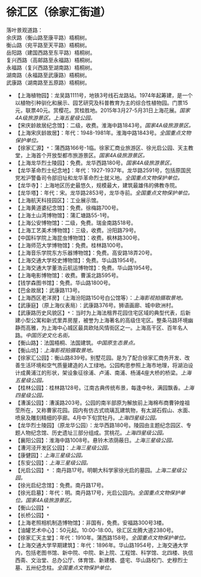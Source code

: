 # 徐汇区（徐家汇街道）  
落叶景观道路：  
余庆路（衡山路至康平路）梧桐树。  
衡山路（宛平路至天平路）梧桐树。  
岳阳路（建国西路至东平路）梧桐树。  
复兴西路（高邮路至永福路）梧桐树。  
永福路（复兴西路至湖南路）梧桐树。  
湖南路（永福路至武康路）梧桐树。  
武康路（湖南路至五原路）梧桐树。  
* 【上海植物园】：龙吴路1111号，地铁3号线石龙路站。1974年起筹建，是一个以植物引种驯化和展示、园艺研究及科普教育为主的综合性植物园。门票15元，联票40元。赏樱花。赏桂胜地。2015年3月27-5月31日上海花展。*国家4A级旅游景区。上海五星级公园。*  
* 【宋庆龄故居纪念馆】：二级，收费。淮海中路1843号。*国家4A级旅游景区。*  
* 【上海宋庆龄故居】：年代：1948-1981年。淮海中路1843号。*全国重点文物保护单位。*  
* 【徐家汇源】`*`：蒲西路166号-1临。徐家汇商业旅游区、徐光启公园、天主教堂，上海首个开放型都市旅游景区。*国家4A级旅游景区。*  
* 【上海龙华烈士陵园】：免费。龙华西路180号。*国家4A级旅游景区。*  
* 【龙华革命烈士纪念地】：年代：1927-1937年。龙华路2591号，包括原国民党凇沪警备司令部旧址和龙华革命烈士就义地。*全国重点文物保护单位。*  
* 【龙华寺】：上海地区历史最悠久，规模最大，建筑最雄伟的佛教寺院。  
* 【龙华塔】：年代：宋。龙华路2853号，龙华寺前。*全国重点文物保护单位。*  
* 【上海航天科技园区】：工业展示馆。  
* 【上海黄道婆纪念馆】：免费。徐梅路700号。  
* 【上海土山湾博物馆】：蒲汇塘路55-1号。  
* 【上海公安博物馆】：二级，免费。瑞金南路518号。  
* 【上海工艺美术博物馆】：三级，收费。汾阳路79号。  
* 【中国科学院上海昆虫博物馆】：收费。枫林路300号。  
* 【上海师范大学博物馆】：免费。桂林路100号。  
* 【上海音乐学院东方乐器博物馆】：免费。高安路18弄20号。  
* 【上海交通大学校史博物馆】：免费。华山路1954号。  
* 【上海交通大学董浩云航运博物馆】：免费。华山路1954号。  
* 【上海电影博物馆】：收费。曹溪北路595号。  
* 【钱学森图书馆】：免费。华山路1800号。  
* 【巴金故居】：武康路113号。  
* 【上海西区老洋房】（上海汾阳路150号白公馆等）：*上海影视拍摄取景地。*  
* 【武康庭】（原上海仪表局）：武康路376号。狮语画廊、城中欧洲村。  
* 【武康路历史风貌区】`*`：当时为上海法租界花园住宅区域的典型代表，后新建小型公寓和新式里弄房屋，被誉为上海著名的高级住宅区。整条马路环境幽静而高雅，为上海中心城区最具欧陆风情街区之一。上海高干区、百年名人路。*中国历史文化名街。*  
* 【衡山路】：法国梧桐、法国建筑。*中国原生态景点。*  
* 【衡山坊】：*上海影视拍摄取景地。*  
* 【徐家汇公园】：衡山路839号。别墅花园。是为了配合徐家汇商务开发、改善生活环境和空气质量建造的人工绿地。公园构思参照上海市地理，将湖泊设计成黄浦江的形状，架设象征徐浦、卢浦、南浦、杨浦4座大桥的桥梁。*上海五星级公园。*  
* 【桂林公园】：桂林路128号。江南古典传统布景，每逢中秋，满园飘香。*上海四星级公园。*  
* 【漕溪公园】：漕溪路203号。公园的南半部原为解放前上海棉布商曹钟煌祖茔所在，又称曹家花园。园内有仿古式琉璃瓦建筑物，有太湖石假山、水面、喷泉及雕刻精细的亭廊。4月中下旬赏牡丹。*上海四星级公园。*  
* 【龙华烈士陵园】（原龙华公园）：龙华西路180号。陵园由主题纪念园区、专题人物纪念馆、历史遗址三部分组成。赏桃花。*上海四星级公园。*  
* 【襄阳公园】：淮海中路1008号。悬铃木浓荫蔽日。*上海三星级公园。*  
* 【漕河泾开发区公园】：*上海三星级公园。*  
* 【康健园】：*上海三星级公园。*  
* 【东安公园】：*上海三星级公园。*  
* 【光启公园】`*` ：南丹路17号。明朝大科学家徐光启的墓园。*上海二星级公园。*  
* 【徐光启纪念馆】：免费。南丹路17号。  
* 【徐光启墓】：年代：明。南丹路17号，光启公园内。*全国重点文物保护单位。国家4A级旅游景区。*  
* 【衡山公园】`*`  
* 【长桥公园】`*`  
* 【上海老照相机制造博物馆】：非国有，免费。安福路300号3楼。  
* 【油罐艺术中心】：50元起。10:00-18:00。徐汇区龙腾大道2380号。  
* 【徐家汇天主堂】：年代：1910年。蒲西路158号。*全国重点文物保护单位。*    
* 【上海交通大学早期建筑】：年代：1896年。华山路1954号，上海交通大学内，包括老图书馆、新中院、中院、新上院、工程馆、科学馆、北四楼、执信西斋、文治堂、总办公厅、体育馆、新建楼、盛宅、华山路校门、史穆烈士墓、五卅纪念柱。*全国重点文物保护单位。*    